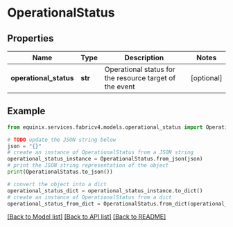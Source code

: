 # OperationalStatus


## Properties

Name | Type | Description | Notes
------------ | ------------- | ------------- | -------------
**operational_status** | **str** | Operational status for the resource target of the event | [optional] 

## Example

```python
from equinix.services.fabricv4.models.operational_status import OperationalStatus

# TODO update the JSON string below
json = "{}"
# create an instance of OperationalStatus from a JSON string
operational_status_instance = OperationalStatus.from_json(json)
# print the JSON string representation of the object
print(OperationalStatus.to_json())

# convert the object into a dict
operational_status_dict = operational_status_instance.to_dict()
# create an instance of OperationalStatus from a dict
operational_status_from_dict = OperationalStatus.from_dict(operational_status_dict)
```
[[Back to Model list]](../README.md#documentation-for-models) [[Back to API list]](../README.md#documentation-for-api-endpoints) [[Back to README]](../README.md)


